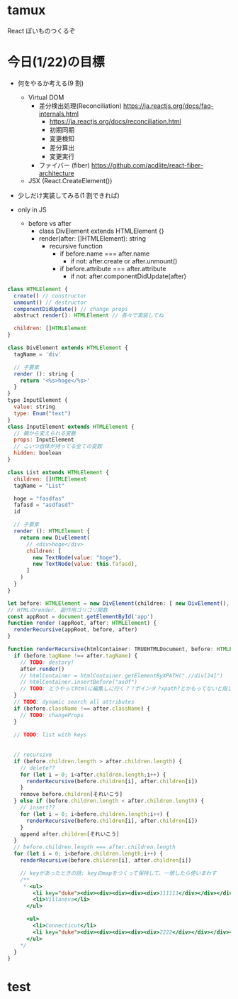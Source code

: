 # tamux

React ぽいものつくるぞ

# 今日(1/22)の目標

- 何をやるか考える(9 割)
  - Virtual DOM
    - 差分検出処理(Reconciliation) https://ja.reactjs.org/docs/faq-internals.html
      - https://ja.reactjs.org/docs/reconciliation.html
      - 初期同期
      - 変更検知
      - 差分算出
      - 変更実行
    - ファイバー (fiber) https://github.com/acdlite/react-fiber-architecture
  - JSX (React.CreateElement())
- 少しだけ実装してみる(1 割できれば)

- only in JS
  - before vs after
    - class DivElement extends HTMLElement {}
    - render(after: []HTMLElement): string
      - recursive function
        - if before.name === after.name
          - if not: after.create or after.unmount()
        - if before.attribute === after.attribute
          - if not: after.componentDidUpdate(after)

```javascript
class HTMLElement {
  create() // constructor
  unmount() // destructor
  componentDidUpdate() // change props
  abstruct render(): HTMLElement // 各々で実装してね

  children: []HTMLElement
}

class DivElement extends HTMLElement {
  tagName = 'div'

  // 子要素
  render (): string {
    return '<%s>hoge</%s>'
  }
}
type InputElement {
  value: string
  type: Enum("text")
}
class InputElement extends HTMLElement {
  // 親から変えられる変数
  props: InputElement
  // こいつ自体が持ってる全ての変数
  hidden: boolean
}

class List extends HTMLElement {
  children: []HTMLElement
  tagName = "List"

  hoge = "fasdfas"
  fafasd = "asdfasdf"
  id

  // 子要素
  render (): HTMLElement {
    return new DivElement(
      // <div>hoge</div>
      children: [
        new TextNode(value: "hoge"),
        new TextNode(value: this.fafasd),
      ]
    )
  }
}

let before: HTMLElement = new DivElement(children: [ new DivElement(),  new DivElement()])
// HTMLのrender. 副作用ゴリゴリ関数
const appRoot = document.getElementById('app')
function render (appRoot, after: HTMLElement) {
  renderRecursive(appRoot, before, after)
}

function renderRecursive(htmlContainer: TRUEHTMLDocument, before: HTMLElement, after: HTMLElement) {
  if (before.tagName !== after.tagName) {
    // TODO: destory!
    after.render()
    // htmlContainer = htmlContainer.getElementByXPATH(".//div[24]")
    // htmlContainer.insertBefore("asdf")
    // TODO: どうやってhtmlに編集しに行く？？ポインタ？xpath?とかもってないと指しに行けない
  }
  // TODO: dynamic search all attributes
  if (before.className !== after.className) {
    // TODO: changeProps
  }
  
  // TODO: list with keys
  
  
  // recursive
  if (before.children.length > after.children.length) {
    // delete??
    for (let i = 0; i<after.children.length;i++) {
      renderRecursive(before.children[i], after.children[i])
    }  
    remove before.children[それいこう]
  } else if (before.children.length < after.children.length) {
    // insert??
    for (let i = 0; i<before.children.length;i++) {
      renderRecursive(before.children[i], after.children[i])
    }  
    append after.children[それいこう]
  }
  // before.children.length === after.children.length
  for (let i = 0; i<before.children.length;i++) {
    renderRecursive(before.children[i], after.children[i])

    // keyがあったときの話: keyのmapをつくって保持して、一致したら使いまわす
    /**
     * <ul>
        <li key="duke"><div><div><div><div><div>111111</div></div></div></div></div></li>
        <li>Villanova</li>
      </ul>

      <ul>
        <li>Connecticut</li>
        <li key="duke"><div><div><div><div><div>2222</div></div></div></div></div></li>
      </ul>
    */
  }
}
```

# test
